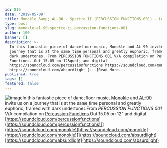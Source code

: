 ```yaml
---
id: 819
date: '2019-05-09'
title: Monokle &amp; AL-90 - Spectre II (PERCUSSION FUNCTIONS 001) - Loose Lips
type: post
slug: monokle-al-90-spectre-ii-percussion-functions-001
author: 100
banner: []
description: >-
  In this fantastic piece of dancefloor music, Monokle and AL-90 invite us on a
  journey that is at the same time personal and greatly euphoric, framed with
  dark undertones. From PERCUSSION FUNCTIONS 001 V/A compilation on Percussion
  Functions. Out 15.05 on 12&quot; and digital
  https://soundcloud.com/percussionfunctions https://soundcloud.com/monokle
  https://soundcloud.com/absurdlight [...]Read More...
published: true
tags: []
featured: false
---
```

![image](../undefined)In this fantastic piece of dancefloor music, [Monokle](https://soundcloud.com/monokle) and [AL-90](https://soundcloud.com/absurdlight) invite us on a journey that is at the same time personal and greatly euphoric, framed with dark undertones.From _PERCUSSION FUNCTIONS 001_ V/A compilation on [Percussion Functions](https://soundcloud.com/percussionfunctions).Out 15.05 on 12" and digital  
[](https://soundcloud.com/percussionfunctions)[https://soundcloud.com/percussionfunctions](https://soundcloud.com/percussionfunctions)[](https://soundcloud.com/monokle)[https://soundcloud.com/monokle](https://soundcloud.com/monokle)[](https://soundcloud.com/absurdlight)[https://soundcloud.com/absurdlight](https://soundcloud.com/absurdlight)